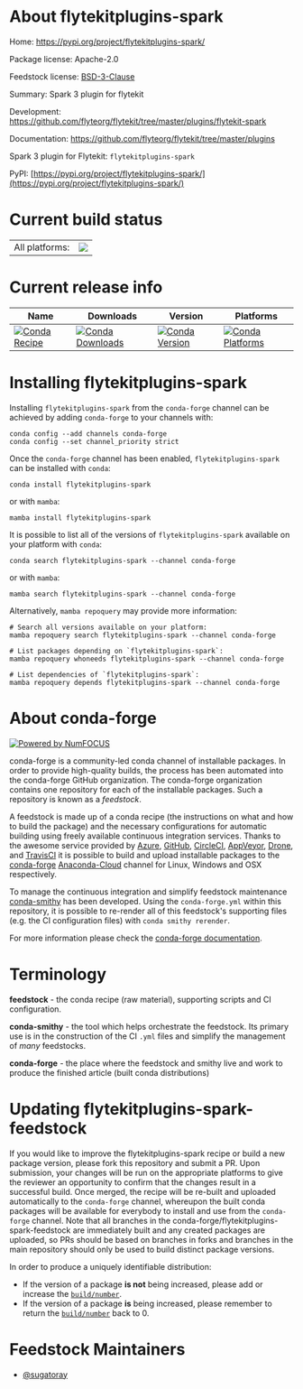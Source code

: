 About flytekitplugins-spark
===========================

Home: https://pypi.org/project/flytekitplugins-spark/

Package license: Apache-2.0

Feedstock license: [BSD-3-Clause](https://github.com/conda-forge/flytekitplugins-spark-feedstock/blob/main/LICENSE.txt)

Summary: Spark 3 plugin for flytekit

Development: https://github.com/flyteorg/flytekit/tree/master/plugins/flytekit-spark

Documentation: https://github.com/flyteorg/flytekit/tree/master/plugins

Spark 3 plugin for Flytekit: `flytekitplugins-spark`

PyPI: [https://pypi.org/project/flytekitplugins-spark/](https://pypi.org/project/flytekitplugins-spark/)


Current build status
====================


<table><tr><td>All platforms:</td>
    <td>
      <a href="https://dev.azure.com/conda-forge/feedstock-builds/_build/latest?definitionId=16909&branchName=main">
        <img src="https://dev.azure.com/conda-forge/feedstock-builds/_apis/build/status/flytekitplugins-spark-feedstock?branchName=main">
      </a>
    </td>
  </tr>
</table>

Current release info
====================

| Name | Downloads | Version | Platforms |
| --- | --- | --- | --- |
| [![Conda Recipe](https://img.shields.io/badge/recipe-flytekitplugins--spark-green.svg)](https://anaconda.org/conda-forge/flytekitplugins-spark) | [![Conda Downloads](https://img.shields.io/conda/dn/conda-forge/flytekitplugins-spark.svg)](https://anaconda.org/conda-forge/flytekitplugins-spark) | [![Conda Version](https://img.shields.io/conda/vn/conda-forge/flytekitplugins-spark.svg)](https://anaconda.org/conda-forge/flytekitplugins-spark) | [![Conda Platforms](https://img.shields.io/conda/pn/conda-forge/flytekitplugins-spark.svg)](https://anaconda.org/conda-forge/flytekitplugins-spark) |

Installing flytekitplugins-spark
================================

Installing `flytekitplugins-spark` from the `conda-forge` channel can be achieved by adding `conda-forge` to your channels with:

```
conda config --add channels conda-forge
conda config --set channel_priority strict
```

Once the `conda-forge` channel has been enabled, `flytekitplugins-spark` can be installed with `conda`:

```
conda install flytekitplugins-spark
```

or with `mamba`:

```
mamba install flytekitplugins-spark
```

It is possible to list all of the versions of `flytekitplugins-spark` available on your platform with `conda`:

```
conda search flytekitplugins-spark --channel conda-forge
```

or with `mamba`:

```
mamba search flytekitplugins-spark --channel conda-forge
```

Alternatively, `mamba repoquery` may provide more information:

```
# Search all versions available on your platform:
mamba repoquery search flytekitplugins-spark --channel conda-forge

# List packages depending on `flytekitplugins-spark`:
mamba repoquery whoneeds flytekitplugins-spark --channel conda-forge

# List dependencies of `flytekitplugins-spark`:
mamba repoquery depends flytekitplugins-spark --channel conda-forge
```


About conda-forge
=================

[![Powered by
NumFOCUS](https://img.shields.io/badge/powered%20by-NumFOCUS-orange.svg?style=flat&colorA=E1523D&colorB=007D8A)](https://numfocus.org)

conda-forge is a community-led conda channel of installable packages.
In order to provide high-quality builds, the process has been automated into the
conda-forge GitHub organization. The conda-forge organization contains one repository
for each of the installable packages. Such a repository is known as a *feedstock*.

A feedstock is made up of a conda recipe (the instructions on what and how to build
the package) and the necessary configurations for automatic building using freely
available continuous integration services. Thanks to the awesome service provided by
[Azure](https://azure.microsoft.com/en-us/services/devops/), [GitHub](https://github.com/),
[CircleCI](https://circleci.com/), [AppVeyor](https://www.appveyor.com/),
[Drone](https://cloud.drone.io/welcome), and [TravisCI](https://travis-ci.com/)
it is possible to build and upload installable packages to the
[conda-forge](https://anaconda.org/conda-forge) [Anaconda-Cloud](https://anaconda.org/)
channel for Linux, Windows and OSX respectively.

To manage the continuous integration and simplify feedstock maintenance
[conda-smithy](https://github.com/conda-forge/conda-smithy) has been developed.
Using the ``conda-forge.yml`` within this repository, it is possible to re-render all of
this feedstock's supporting files (e.g. the CI configuration files) with ``conda smithy rerender``.

For more information please check the [conda-forge documentation](https://conda-forge.org/docs/).

Terminology
===========

**feedstock** - the conda recipe (raw material), supporting scripts and CI configuration.

**conda-smithy** - the tool which helps orchestrate the feedstock.
                   Its primary use is in the construction of the CI ``.yml`` files
                   and simplify the management of *many* feedstocks.

**conda-forge** - the place where the feedstock and smithy live and work to
                  produce the finished article (built conda distributions)


Updating flytekitplugins-spark-feedstock
========================================

If you would like to improve the flytekitplugins-spark recipe or build a new
package version, please fork this repository and submit a PR. Upon submission,
your changes will be run on the appropriate platforms to give the reviewer an
opportunity to confirm that the changes result in a successful build. Once
merged, the recipe will be re-built and uploaded automatically to the
`conda-forge` channel, whereupon the built conda packages will be available for
everybody to install and use from the `conda-forge` channel.
Note that all branches in the conda-forge/flytekitplugins-spark-feedstock are
immediately built and any created packages are uploaded, so PRs should be based
on branches in forks and branches in the main repository should only be used to
build distinct package versions.

In order to produce a uniquely identifiable distribution:
 * If the version of a package **is not** being increased, please add or increase
   the [``build/number``](https://docs.conda.io/projects/conda-build/en/latest/resources/define-metadata.html#build-number-and-string).
 * If the version of a package **is** being increased, please remember to return
   the [``build/number``](https://docs.conda.io/projects/conda-build/en/latest/resources/define-metadata.html#build-number-and-string)
   back to 0.

Feedstock Maintainers
=====================

* [@sugatoray](https://github.com/sugatoray/)

